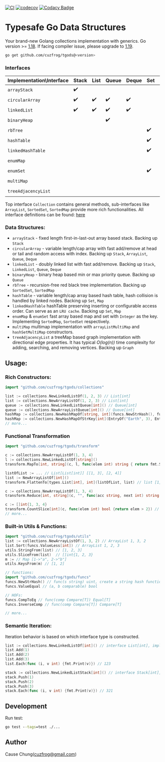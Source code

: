 [![CI](https://github.com/cuzfrog/tgods/actions/workflows/ci.yml/badge.svg)](https://github.com/cuzfrog/tgods/actions/workflows/ci.yml)
[![codecov](https://codecov.io/gh/cuzfrog/tgods/branch/master/graph/badge.svg?token=XIEG8JLDDW)](https://codecov.io/gh/cuzfrog/tgods)
[![Codacy Badge](https://app.codacy.com/project/badge/Grade/c1532de0f9ff4fcd9f2ec7b63792b37d)](https://www.codacy.com/gh/cuzfrog/tgods/dashboard?utm_source=github.com&amp;utm_medium=referral&amp;utm_content=cuzfrog/tgods&amp;utm_campaign=Badge_Grade)

# Typesafe Go Data Structures

Your brand-new Golang collections implementation with generics.
Go version >= [1.18](https://tip.golang.org/doc/go1.18). If facing compiler issue, please upgrade to [1.19](https://tip.golang.org/doc/go1.19).

```bash
go get github.com/cuzfrog/tgods@<version>
```

### Interfaces

| Implementation\Interface | Stack              | List               | Queue              | Deque              | Set                | Map                | MultiMap           | Graph              |
|--------------------------|--------------------|--------------------|--------------------|--------------------|--------------------|--------------------|--------------------|--------------------|
| `arrayStack`             | :heavy_check_mark: |                    |                    |                    |                    |                    |                    |                    |
| `circularArray`          | :heavy_check_mark: | :heavy_check_mark: | :heavy_check_mark: | :heavy_check_mark: |                    |                    |                    |                    |
| `linkedList`             | :heavy_check_mark: | :heavy_check_mark: | :heavy_check_mark: | :heavy_check_mark: |                    |                    |                    |                    |
| `binaryHeap`             |                    |                    | :heavy_check_mark: |                    |                    |                    |                    |                    |
| `rbTree`                 |                    |                    |                    |                    | :heavy_check_mark: | :heavy_check_mark: |                    |                    |
| `hashTable`              |                    |                    |                    |                    | :heavy_check_mark: | :heavy_check_mark: |                    |                    |
| `linkedHashTable`        |                    |                    |                    |                    | :heavy_check_mark: | :heavy_check_mark: |                    |                    |
| `enumMap`                |                    |                    |                    |                    |                    | :heavy_check_mark: |                    |                    |
| `enumSet`                |                    |                    |                    |                    | :heavy_check_mark: |                    |                    |                    |
| `multiMap`               |                    |                    |                    |                    |                    | :heavy_check_mark: | :heavy_check_mark: |                    |
| `treeAdjacencyList`      |                    |                    |                    |                    |                    |                    |                    | :heavy_check_mark: |

Top interface `Collection` contains general methods, sub-interfaces like `ArrayList`, `SortedSet`, `SortedMap` provide more rich functionalities.
All interface definitions can be found: [here](./types/collection.go)

### Data Structures:

* `arrayStack` - fixed length first-in-last-out array based stack. Backing up `Stack`
* `circularArray` - variable length/cap array with fast add/remove at head or tail and random access with index. Backing up `Stack`, `ArrayList`, `Queue`, `Deque`
* `linkedList` - doubly linked list with fast add/remove. Backing up `Stack`, `LinkedList`, `Queue`, `Deque`
* `binaryHeap` - binary heap based min or max priority queue. Backing up `Queue`
* `rbTree` - recursion-free red black tree implementation. Backing up `SortedSet`, `SortedMap`
* `hashTable` - variable length/cap array based hash table, hash collision is handled by linked nodes. Backing up `Set`, `Map`
* `linkedHashTable` hashTable preserving inserting or configurable access order. Can serve as an `LRU cache`. Backing up `Set`, `Map`
* `enumMap` & `enumSet` fast array based map and set with `Integer` as the key. Implementing `SortedMap`, `SortedSet` respectively.
* `multiMap` multimap implementation with `arrayListMultiMap` and `hashSetMultiMap` constructors.
* `treeAdjacencyList` a treeMap based graph implementation with directional edge properties.
It has typical _O(log(n))_ time complexity for adding, searching, and removing vertices. Backing up `Graph`

## Usage:

### Rich Constructors:

```go
import "github.com/cuzfrog/tgods/collections"

list := collections.NewLinkedListOf(1, 2, 3) // List[int]
list := collections.NewArrayListOf(1, 2, 3) // List[int]
queue := collections.NewLinkedListQueue[int]() // Queue[int]
queue := collections.NewArrayListQueue[int]() // Queue[int]
hashMap := collections.NewHashMapOf[string, int](funcs.NewStrHash(), funcs.ValueEqual[string]) // Map[string, int]
hashMap := collections.NewHashMapOfStrKey[int](EntryOf("Earth", 3), EntryOf("Mars", 4)) // Map[string, int]
// more...
```

### Functional Transformation

```go
import "github.com/cuzfrog/tgods/transform"

c := collections.NewArrayListOf(1, 3, 4)
l := collections.NewLinkedListOf[string]()
transform.MapTo[int, string](c, l, func(elem int) string { return fmt.Sprint(elem) }) // l ["1", "2", "3"]

listOfList := ... // List[List[int]] [[1, 3], [2, 4]]
list := NewArrayListOf[int]()
transform.FlattenTo[types.List[int], int](listOfList, list) // list [1, 3, 2, 4]

c := collections.NewArrayListOf(1, 3, 4)
transform.Reduce[int, string](c, "", func(acc string, next int) string { return acc + strconv.Itoa(next) }) // "134"

c := []int{1, 3, 4}
transform.CountSlice[int](c, func(elem int) bool {return elem > 2}) // 2, yeah for slices, also has Count for Collection
// more...
```

### Built-in Utils & Functions:

```go
import "github.com/cuzfrog/tgods/utils"
list := collections.NewArrayListOf(1, 3, 2) // ArrayList 1, 3, 2
list.Sort(funcs.ValueLess[int]) // ArrayList 1, 2, 3
utils.StringFrom(list) // [1, 2, 3]
utils.SliceFrom(list)  // []int{1, 2, 3}
m := // Map [1->"a", 2->"b"]
utils.KeysFrom(m) // [1, 2]

// functions:
import "github.com/cuzfrog/tgods/funcs"
funcs.NewStrHash() // func(s string) uint, create a string hash function based on 64bit or 32bit platform
funcs.ValueEqual // (a, b comparable) bool

// HOFs:
funcs.CompToEq // func(comp Compare[T]) Equal[T]
funcs.InverseComp // func(comp Compare[T]) Compare[T]

// more...
```

### Semantic Iteration:

Iteration behavior is based on which interface type is constructed.

```go
list := collections.NewLinkedListOf[int]() // interface List[int], implementation linkedList[int]
list.Add(1)
list.Add(2)
list.Add(3)
list.Each(func (i, v int) {fmt.Print(v)}) // 123

stack := collections.NewLinkedListStack[int]() // interface Stack[int], implementation linkedList[int]
stack.Push(1)
stack.Push(2)
stack.Push(3)
stack.Each(func (i, v int) {fmt.Print(v)}) // 321
```

## Development
Run test:
```cmd
go test --tags=test ./...
```

## Author

Cause Chung(cuzfrog@gmail.com)
